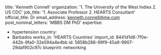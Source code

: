 title: 'Kenneth Connell'
organization: '1. The University of the West Indies   2. US CDC'
job_title: '1. Associate Professor    2. HEARTS Consultant'
official_title: Dr
email_address: kenneth.connell@me.com
post_nominal_letters: 'MBBS DM PhD'
expertise:
  - hypertension
country:
  - Barbados
works_in: 'HEARTS Countries'
import_id: 8441d1d6-7f0e-442b-9fa0-32e594a4e4bb
id: 5858b286-99f9-45a9-9907-29daf902c97c
blueprint: networking
